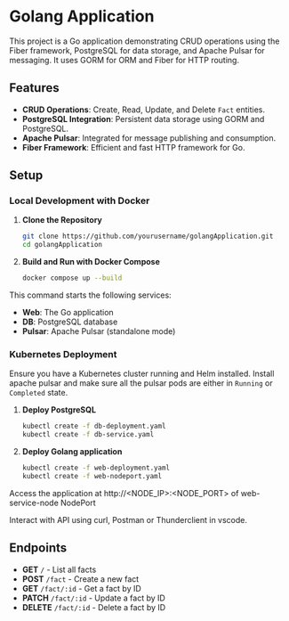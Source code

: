 # Golang Application

This project is a Go application demonstrating CRUD operations using the Fiber framework, PostgreSQL for data storage, and Apache Pulsar for messaging. It uses GORM for ORM and Fiber for HTTP routing.

## Features

- **CRUD Operations**: Create, Read, Update, and Delete `Fact` entities.
- **PostgreSQL Integration**: Persistent data storage using GORM and PostgreSQL.
- **Apache Pulsar**: Integrated for message publishing and consumption.
- **Fiber Framework**: Efficient and fast HTTP framework for Go.


## Setup

### Local Development with Docker

1. **Clone the Repository**

   ```bash
   git clone https://github.com/yourusername/golangApplication.git
   cd golangApplication

2. **Build and Run with Docker Compose**

    ```bash
    docker compose up --build

This command starts the following services:

- **Web**: The Go application
- **DB**: PostgreSQL database
- **Pulsar**: Apache Pulsar (standalone mode)



### Kubernetes Deployment

Ensure you have a Kubernetes cluster running and Helm installed. Install apache pulsar and make sure all the pulsar pods are either in `Running` or `Completed` state.

1. **Deploy PostgreSQL**

    ```bash
    kubectl create -f db-deployment.yaml
    kubectl create -f db-service.yaml

2. **Deploy Golang application**

   ```bash
   kubectl create -f web-deployment.yaml
   kubectl create -f web-nodeport.yaml

Access the application at http://<NODE_IP>:<NODE_PORT> of web-service-node NodePort

Interact with API using curl, Postman or Thunderclient in vscode.

## Endpoints

- **GET** `/` - List all facts
- **POST** `/fact` - Create a new fact
- **GET** `/fact/:id` - Get a fact by ID
- **PATCH** `/fact/:id` - Update a fact by ID
- **DELETE** `/fact/:id` - Delete a fact by ID

